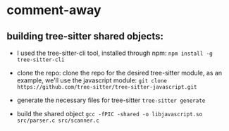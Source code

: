 # comment-away

## building tree-sitter shared objects:

- I used the tree-sitter-cli tool, installed through npm:
```npm install -g tree-sitter-cli```

- clone the repo:
clone the repo for the desired tree-sitter module, as an example, we'll use the javascript module:
```git clone https://github.com/tree-sitter/tree-sitter-javascript.git```

- generate the necessary files for tree-sitter
 ```tree-sitter generate```

 - build the shared object
 ```gcc -fPIC -shared -o libjavascript.so src/parser.c src/scanner.c```
